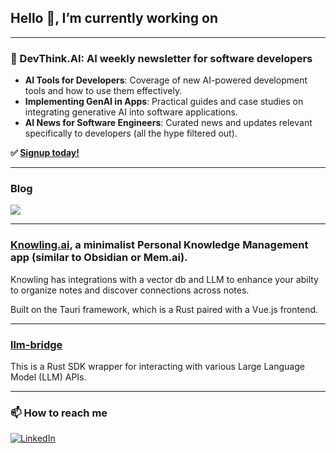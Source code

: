 ## Hello 👋, I’m currently working on

---
### 📰 DevThink.AI: AI weekly newsletter for software developers
- **AI Tools for Developers**: Coverage of new AI-powered development tools and how to use them effectively.
- **Implementing GenAI in Apps**: Practical guides and case studies on integrating generative AI into software applications.
- **AI News for Software Engineers**: Curated news and updates relevant specifically to developers (all the hype filtered out).

**✅ [Signup today!](https://devthink.ai)**

---
### Blog
[![](https://img.shields.io/badge/Hashnode-2962FF?style=for-the-badge&logo=hashnode&logoColor=white)](https://samkeen.dev)

---
### [Knowling.ai](https://knowling.ai), a minimalist Personal Knowledge Management app (similar to Obsidian or Mem.ai).
Knowling has integrations with a vector db and LLM to enhance your abilty to organize notes and discover connections across notes.

Built on the Tauri framework, which is a Rust paired with a Vue.js frontend.

---
### [llm-bridge](https://github.com/samkeen/llm-bridge)
This is a Rust SDK wrapper for interacting with various Large Language Model (LLM) APIs.

---
### 📫 How to reach me
[![LinkedIn](https://img.shields.io/badge/linkedin-%230077B5.svg?style=for-the-badge&logo=linkedin&logoColor=white)](https://www.linkedin.com/in/samkeen/)

<!--
**samkeen/samkeen** is a ✨ _special_ ✨ repository because its `README.md` (this file) appears on your GitHub profile.

Here are some ideas to get you started:

Profile examples: https://zzetao.github.io/awesome-github-profile/

- 🔭 I’m currently working on ...
- 🌱 I’m currently learning ...
- 👯 I’m looking to collaborate on ...
- 🤔 I’m looking for help with ...
- 💬 Ask me about ...

MOAR badges: https://github.com/Naereen/badges
-->
